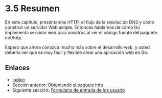 # 3.5 Resumen

En este capítulo, presentamos HTTP, el flujo de la resolución DNS y cómo construir un servidor Web simple. Entonces hablamos de cómo Go implementa servidor web para nosotros al ver el código fuente del paquete net/http.

Espero que ahora conozca mucho más sobre el desarrollo web, y usted debería ver que es muy fácil y flexible crear una aplicación web en Go.

## Enlaces

- [Indice](preface.md)
- Sección anterior: [Obteniendo el paquete http](03.4.md)
- Siguiente sección: [Formulario de entrada de los usuario](04.0.md)
